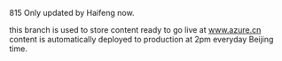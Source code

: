 815
Only updated by Haifeng now.

this branch is used to store content ready to go live at www.azure.cn
content is automatically deployed to production at 2pm everyday Beijing time.
